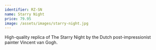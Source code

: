 ```yaml
---
identifier: RZ-SN
name: Starry Night
price: 79.95
image: /assets/images/starry-night.jpg
---
```

High-quality replica of The Starry Night by the Dutch post-impressionist painter Vincent van Gogh.
